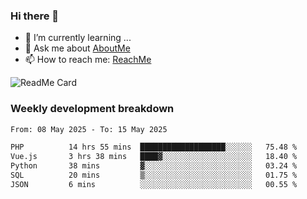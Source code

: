 ### Hi there 👋

- 🌱 I’m currently learning ...
- 💬 Ask me about [AboutMe](https://www.itzcy.com/about)
- 📫 How to reach me: [ReachMe](https://www.itzcy.com/about)

![ReadMe Card](https://github-readme-stats-ten-gilt.vercel.app/api?username=SuperChenYun&show_icons=true&title_color=fff&icon_color=79ff97&text_color=9f9f9f&bg_color=151515&hide_border=true)

### Weekly development breakdown
<!--START_SECTION:waka-->

```txt
From: 08 May 2025 - To: 15 May 2025

PHP          14 hrs 55 mins  ███████████████████░░░░░░   75.48 %
Vue.js       3 hrs 38 mins   ████▓░░░░░░░░░░░░░░░░░░░░   18.40 %
Python       38 mins         ▓░░░░░░░░░░░░░░░░░░░░░░░░   03.24 %
SQL          20 mins         ▒░░░░░░░░░░░░░░░░░░░░░░░░   01.75 %
JSON         6 mins          ░░░░░░░░░░░░░░░░░░░░░░░░░   00.55 %
```

<!--END_SECTION:waka-->
